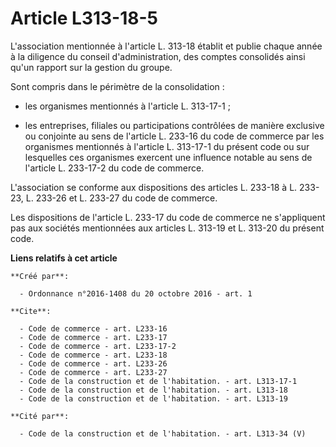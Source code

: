 # Article L313-18-5

L'association mentionnée à l'article L. 313-18 établit et publie chaque année à la diligence du conseil d'administration, des
comptes consolidés ainsi qu'un rapport sur la gestion du groupe. 

Sont compris dans le périmètre de la consolidation :

- les organismes mentionnés à l'article L. 313-17-1 ;

- les entreprises, filiales ou participations contrôlées de manière exclusive ou conjointe au sens de l'article L. 233-16 du
code de commerce par les organismes mentionnés à l'article L. 313-17-1 du présent code ou sur lesquelles ces organismes
exercent une influence notable au sens de l'article L. 233-17-2 du code de commerce. 

L'association se conforme aux dispositions des articles L. 233-18 à L. 233-23, L. 233-26 et L. 233-27 du code de commerce. 

Les dispositions de l'article L. 233-17 du code de commerce ne s'appliquent pas aux sociétés mentionnées aux articles L.
313-19 et L. 313-20 du présent code.

**Liens relatifs à cet article**

	**Créé par**:

	  - Ordonnance n°2016-1408 du 20 octobre 2016 - art. 1

	**Cite**:

	  - Code de commerce - art. L233-16
	  - Code de commerce - art. L233-17
	  - Code de commerce - art. L233-17-2
	  - Code de commerce - art. L233-18
	  - Code de commerce - art. L233-26
	  - Code de commerce - art. L233-27
	  - Code de la construction et de l'habitation. - art. L313-17-1
	  - Code de la construction et de l'habitation. - art. L313-18
	  - Code de la construction et de l'habitation. - art. L313-19

	**Cité par**:

	  - Code de la construction et de l'habitation. - art. L313-34 (V)
